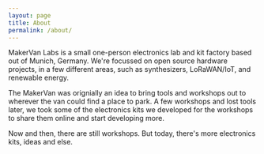 ```yaml
---
layout: page
title: About
permalink: /about/
---
```


MakerVan Labs is a small one-person electronics lab and
kit factory based out of Munich, Germany. We're focussed on open source hardware projects, in a few different areas, such as synthesizers, LoRaWAN/IoT, and renewable energy.

The MakerVan was orignially an idea to bring tools and workshops out to
wherever the van could find a place to park. A few workshops and lost
tools later, we took some of the electronics kits we developed for the
workshops to share them online and start developing more.

Now and then, there are still workshops. But today, there's more
electronics kits, ideas and else.

